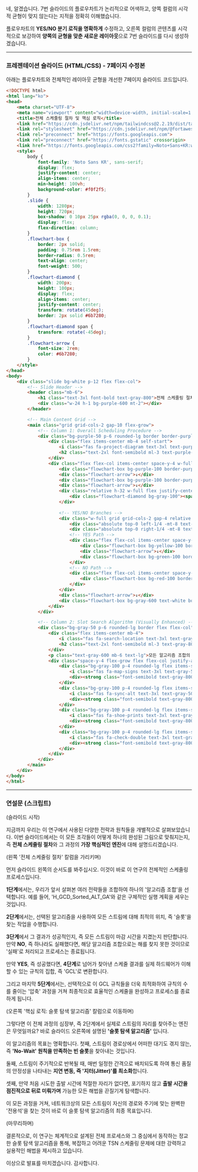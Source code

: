네, 알겠습니다. 7번 슬라이드의 플로우차트가 논리적으로 어색하고, 양쪽 컬럼의 시각적 균형이 맞지 않는다는 지적을 정확히 이해했습니다.

플로우차트의 **YES/NO 분기 로직을 명확하게** 수정하고, 오른쪽 컬럼의 콘텐츠를 시각적으로 보강하여 **양쪽의 균형을 맞춘 새로운 레이아웃**으로 7번 슬라이드를 다시 생성하겠습니다.

---

### 프레젠테이션 슬라이드 (HTML/CSS) - 7페이지 수정본

아래는 플로우차트와 전체적인 레이아웃 균형을 개선한 7페이지 슬라이드 코드입니다.

```html
<!DOCTYPE html>
<html lang="ko">
<head>
    <meta charset="UTF-8">
    <meta name="viewport" content="width=device-width, initial-scale=1.0">
    <title>전체 스케줄링 절차 및 핵심 로직</title>
    <link href="https://cdn.jsdelivr.net/npm/tailwindcss@2.2.19/dist/tailwind.min.css" rel="stylesheet">
    <link rel="stylesheet" href="https://cdn.jsdelivr.net/npm/@fortawesome/fontawesome-free@6.4.0/css/all.min.css">
    <link rel="preconnect" href="https://fonts.googleapis.com">
    <link rel="preconnect" href="https://fonts.gstatic" crossorigin>
    <link href="https://fonts.googleapis.com/css2?family=Noto+Sans+KR:wght@300;400;500;700&display=swap" rel="stylesheet">
    <style>
        body {
            font-family: 'Noto Sans KR', sans-serif;
            display: flex;
            justify-content: center;
            align-items: center;
            min-height: 100vh;
            background-color: #f0f2f5;
        }
        .slide {
            width: 1280px;
            height: 720px;
            box-shadow: 0 10px 25px rgba(0, 0, 0, 0.1);
            display: flex;
            flex-direction: column;
        }
        .flowchart-box {
            border: 2px solid;
            padding: 0.75rem 1.5rem;
            border-radius: 0.5rem;
            text-align: center;
            font-weight: 500;
        }
        .flowchart-diamond {
            width: 200px;
            height: 100px;
            display: flex;
            align-items: center;
            justify-content: center;
            transform: rotate(45deg);
            border: 2px solid #6b7280;
        }
        .flowchart-diamond span {
            transform: rotate(-45deg);
        }
        .flowchart-arrow {
            font-size: 2rem;
            color: #6b7280;
        }
    </style>
</head>
<body>
    <div class="slide bg-white p-12 flex flex-col">
        <!-- Slide Header -->
        <header class="mb-6">
            <h1 class="text-3xl font-bold text-gray-800">전체 스케줄링 절차 및 핵심 로직</h1>
            <div class="w-24 h-1 bg-purple-600 mt-2"></div>
        </header>

        <!-- Main Content Grid -->
        <main class="grid grid-cols-2 gap-10 flex-grow">
            <!-- Column 1: Overall Scheduling Procedure -->
            <div class="bg-purple-50 p-6 rounded-lg border border-purple-200 flex flex-col items-center">
                <div class="flex items-center mb-4 self-start">
                    <i class="fas fa-project-diagram text-3xl text-purple-600"></i>
                    <h2 class="text-2xl font-semibold ml-3 text-purple-800">전체 스케줄링 절차 (Fig. 8)</h2>
                </div>
                <div class="flex flex-col items-center space-y-4 w-full">
                    <div class="flowchart-box bg-purple-100 border-purple-400 w-full">1. 알고리즘 조합 선택 (예: H_GCD_Sorted_ALT_GA)</div>
                    <div class="flowchart-arrow">↓</div>
                    <div class="flowchart-box bg-purple-100 border-purple-400 w-full">2. 슬롯 탐색 적용 (모든 스트림에 대해)</div>
                    <div class="flowchart-arrow">↓</div>
                    <div class="relative h-32 w-full flex justify-center items-center">
                        <div class="flowchart-diamond bg-gray-100"><span class="font-semibold">3. 성공?</span></div>
                    </div>
                    
                    <!-- YES/NO Branches -->
                    <div class="w-full grid grid-cols-2 gap-4 relative -mt-4">
                        <div class="absolute top-0 left-1/4 -mt-8 text-green-600 font-bold">YES ↓</div>
                        <div class="absolute top-0 right-1/4 -mt-8 text-red-600 font-bold">NO ↓</div>
                        <!-- YES Path -->
                        <div class="flex flex-col items-center space-y-4 border-r pr-2">
                            <div class="flowchart-box bg-yellow-100 border-yellow-400 w-full">4. GCL 설정</div>
                            <div class="flowchart-arrow">↓</div>
                            <div class="flowchart-box bg-green-100 border-green-400 w-full">5. GCL 압축 (선택)</div>
                        </div>
                        <!-- NO Path -->
                        <div class="flex flex-col items-center space-y-4 pl-2">
                            <div class="flowchart-box bg-red-100 border-red-400 w-full h-full flex items-center justify-center">실패</div>
                        </div>
                    </div>
                    <div class="flowchart-arrow">↓</div>
                    <div class="flowchart-box bg-gray-600 text-white border-gray-800 w-full">종료</div>
                </div>
            </div>

            <!-- Column 2: Slot Search Algorithm (Visually Enhanced) -->
            <div class="bg-gray-50 p-6 rounded-lg border flex flex-col">
                <div class="flex items-center mb-4">
                    <i class="fas fa-search-location text-3xl text-gray-600"></i>
                    <h2 class="text-2xl font-semibold ml-3 text-gray-800">핵심 로직: 슬롯 탐색 알고리즘</h2>
                </div>
                <p class="text-gray-600 mb-6 text-lg">모든 알고리즘 조합의 심장부에는 '슬롯 탐색' 로직이 있습니다. 이 로직의 목표는 다음과 같습니다.</p>
                <div class="space-y-4 flex-grow flex flex-col justify-around">
                    <div class="bg-gray-100 p-4 rounded-lg flex items-start gap-4">
                        <i class="fas fa-map-signs text-3xl text-gray-500 w-10 text-center"></i>
                        <div><strong class="font-semibold text-gray-800">No-Wait 경로 탐색</strong><p class="text-gray-600">스트림이 경로상에서 다른 트래픽과 충돌 없이 통과할 수 있는 '빈 슬롯'을 찾습니다.</p></div>
                    </div>
                    <div class="bg-gray-100 p-4 rounded-lg flex items-start gap-4">
                        <i class="fas fa-sync-alt text-3xl text-gray-500 w-10 text-center"></i>
                        <div><strong class="font-semibold text-gray-800">등거리(Equidistant) 배치</strong><p class="text-gray-600">스트림이 주기적으로 반복될 때, 매번 동일한 간격으로 배치하여 지연 변동(Jitter)을 최소화합니다.</p></div>
                    </div>
                    <div class="bg-gray-100 p-4 rounded-lg flex items-start gap-4">
                        <i class="fas fa-shoe-prints text-3xl text-gray-500 w-10 text-center"></i>
                        <div><strong class="font-semibold text-gray-800">단계적 오프셋 조정</strong><p class="text-gray-600">초기 출발 시간(φ)에 적절한 슬롯이 없다면, 찾을 때까지 출발 시간을 점진적으로 뒤로 미룹니다(φ*).</p></div>
                    </div>
                    <div class="bg-gray-100 p-4 rounded-lg flex items-start gap-4">
                        <i class="fas fa-check-double text-3xl text-gray-500 w-10 text-center"></i>
                        <div><strong class="font-semibold text-gray-800">최종 목표</strong><p class="text-gray-600">모든 스트림이 자신의 경로와 주기에 맞는 No-Wait 슬롯을 성공적으로 할당받는 것입니다.</p></div>
                    </div>
                </div>
            </div>
        </main>
    </div>
</body>
</html>
```

---

### 연설문 (스크립트)

(슬라이드 시작)

지금까지 우리는 이 연구에서 사용된 다양한 전략과 원칙들을 개별적으로 살펴보았습니다. 이번 슬라이드에서는 이 모든 조각들이 어떻게 하나의 완성된 그림으로 맞춰지는지, 즉 **전체 스케줄링 절차**와 그 과정의 **가장 핵심적인 엔진**에 대해 설명드리겠습니다.

(왼쪽 '전체 스케줄링 절차' 칼럼을 가리키며)

먼저 슬라이드 왼쪽의 순서도를 봐주십시오. 이것이 바로 이 연구의 전체적인 스케줄링 프로세스입니다.

**1단계**에서는, 우리가 앞서 살펴본 여러 전략들을 조합하여 하나의 '알고리즘 조합'을 선택합니다. 예를 들어, 'H_GCD_Sorted_ALT_GA'와 같은 구체적인 실행 계획을 세우는 것입니다.

**2단계**에서는, 선택된 알고리즘을 사용하여 모든 스트림에 대해 최적의 위치, 즉 '슬롯'을 찾는 작업을 수행합니다.

**3단계**에서 그 결과가 성공적인지, 즉 모든 스트림이 마감 시간을 지켰는지 판단합니다. 만약 **NO**, 즉 하나라도 실패했다면, 해당 알고리즘 조합으로는 해를 찾지 못한 것이므로 '실패'로 처리되고 프로세스는 종료됩니다.

만약 **YES**, 즉 성공했다면, **4단계**로 넘어가 찾아낸 스케줄 결과를 실제 하드웨어가 이해할 수 있는 규칙의 집합, 즉 'GCL'로 변환합니다.

그리고 마지막 **5단계**에서는, 선택적으로 이 GCL 규칙들을 더욱 최적화하여 규칙의 수를 줄이는 '압축' 과정을 거쳐 최종적으로 효율적인 스케줄을 완성하고 프로세스를 종료하게 됩니다.

(오른쪽 '핵심 로직: 슬롯 탐색 알고리즘' 칼럼으로 이동하며)

그렇다면 이 전체 과정의 심장부, 즉 2단계에서 실제로 스트림의 자리를 찾아주는 엔진은 무엇일까요? 바로 슬라이드 오른쪽에 설명된 **'슬롯 탐색 알고리즘'** 입니다.

이 알고리즘의 목표는 명확합니다.
첫째, 스트림이 경로상에서 어떠한 대기도 겪지 않는, 즉 **'No-Wait' 원칙을 만족하는 빈 슬롯**을 찾아내는 것입니다.

둘째, 스트림이 주기적으로 반복될 때, 매번 일정한 간격으로 배치되도록 하여 통신 품질의 안정성을 나타내는 **지연 변동, 즉 '지터(Jitter)'를 최소화**합니다.

셋째, 만약 처음 시도한 출발 시간에 적절한 자리가 없다면, 포기하지 않고 **출발 시간을 점진적으로 뒤로 미뤄가며** 가능한 모든 해법을 끈질기게 탐색합니다.

이 모든 과정을 거쳐, 네트워크상의 모든 스트림이 자신의 경로와 주기에 맞는 완벽한 '전용석'을 찾는 것이 바로 이 슬롯 탐색 알고리즘의 최종 목표입니다.

(마무리하며)

결론적으로, 이 연구는 체계적으로 설계된 전체 프로세스와 그 중심에서 동작하는 정교한 슬롯 탐색 알고리즘을 통해, 복잡하고 어려운 TSN 스케줄링 문제에 대한 강력하고 실용적인 해법을 제시하고 있습니다.

이상으로 발표를 마치겠습니다. 감사합니다.
